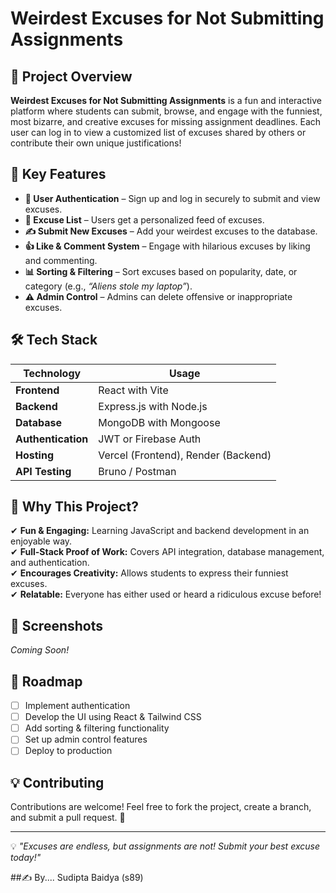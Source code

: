 # Weirdest Excuses for Not Submitting Assignments

## 📌 Project Overview
**Weirdest Excuses for Not Submitting Assignments** is a fun and interactive platform where students can submit, browse, and engage with the funniest, most bizarre, and creative excuses for missing assignment deadlines. Each user can log in to view a customized list of excuses shared by others or contribute their own unique justifications!

## 🚀 Key Features
- **🔑 User Authentication** – Sign up and log in securely to submit and view excuses.
- **📜 Excuse List** – Users get a personalized feed of excuses.
- **✍ Submit New Excuses** – Add your weirdest excuses to the database.
- **👍 Like & Comment System** – Engage with hilarious excuses by liking and commenting.
- **📊 Sorting & Filtering** – Sort excuses based on popularity, date, or category (e.g., *“Aliens stole my laptop”*).
- **⚠️ Admin Control** – Admins can delete offensive or inappropriate excuses.

## 🛠 Tech Stack
| Technology | Usage |
|------------|-------------|
| **Frontend** | React with Vite |
| **Backend** | Express.js with Node.js |
| **Database** | MongoDB with Mongoose |
| **Authentication** | JWT or Firebase Auth |
| **Hosting** | Vercel (Frontend), Render (Backend) |
| **API Testing** | Bruno / Postman |

## 🎯 Why This Project?
✔ **Fun & Engaging:** Learning JavaScript and backend development in an enjoyable way.  
✔ **Full-Stack Proof of Work:** Covers API integration, database management, and authentication.  
✔ **Encourages Creativity:** Allows students to express their funniest excuses.  
✔ **Relatable:** Everyone has either used or heard a ridiculous excuse before!  

## 📸 Screenshots
*Coming Soon!*


## 🚦 Roadmap
- [ ] Implement authentication
- [ ] Develop the UI using React & Tailwind CSS
- [ ] Add sorting & filtering functionality
- [ ] Set up admin control features
- [ ] Deploy to production

## 💡 Contributing
Contributions are welcome! Feel free to fork the project, create a branch, and submit a pull request. 🚀


---
💡 *"Excuses are endless, but assignments are not! Submit your best excuse today!"*

##✍ By....
   Sudipta Baidya (s89)


